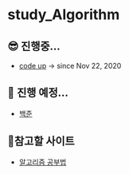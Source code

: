 # study_Algorithm

## 😎 진행중...      
- <a href="https://codeup.kr/problemset.php"> code up</a> -> since Nov 22, 2020

## 🤩 진행 예정...
- <a href="https://www.acmicpc.net/problem/tags"> 백준</a>
      
## 🧐참고할 사이트   
- <a href="https://gmlwjd9405.github.io/2018/05/14/how-to-study-algorithms.html">알고리즘 공부법</a>
